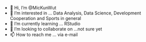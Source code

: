 - 👋 Hi, I’m @MicKunWut
- 👀 I’m interested in ... Data Analysis, Data Science, Development Cooperation and Sports in general
- 🌱 I’m currently learning ... RStudio 
- 💞️ I’m looking to collaborate on ...not sure yet
- 📫 How to reach me ... via e-mail

<!---
MicKunWut2501/MicKunWut2501 is a ✨ special ✨ repository because its `README.md` (this file) appears on your GitHub profile.
You can click the Preview link to take a look at your changes.
--->

